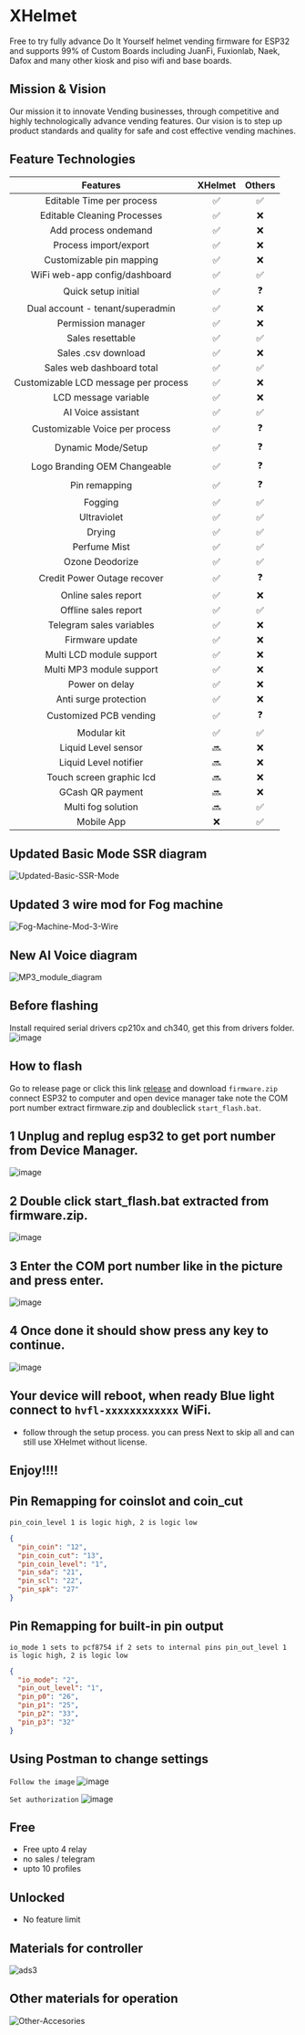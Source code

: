 # XHelmet
Free to try fully advance Do It Yourself helmet vending firmware for ESP32 and supports 99% of Custom Boards including JuanFi, Fuxionlab, Naek, Dafox and many other kiosk and piso wifi and base boards. 

## Mission & Vision
Our mission it to innovate Vending businesses, through competitive and highly technologically advance vending features. Our vision is to step up product standards and quality for safe and cost effective vending machines.

##  Feature Technologies
| Features | XHelmet    | Others    |
| :-------------------------------------:   | :---: | :---: |
| Editable Time per process | :white_check_mark:   | :white_check_mark:   |
| Editable Cleaning Processes | :white_check_mark:   | :x:   |
| Add process ondemand | :white_check_mark:   | :x:   |
| Process import/export | :white_check_mark:   | :x:   |
| Customizable pin mapping | :white_check_mark:   | :x:   |
| WiFi web-app config/dashboard | :white_check_mark:   | :white_check_mark:   |
| Quick setup initial | :white_check_mark:   | ❓   |
| Dual account - tenant/superadmin | :white_check_mark:   | :x:   |
| Permission manager | :white_check_mark:   | :x:   |
| Sales resettable | :white_check_mark:   | :white_check_mark:   |
| Sales .csv download | :white_check_mark:   | :x:   |
| Sales web dashboard total | :white_check_mark:   | :white_check_mark:   |
| Customizable LCD message per process | :white_check_mark:   | :x:   |
| LCD message variable | :white_check_mark:   | :x:   |
| AI Voice assistant | :white_check_mark:   | :white_check_mark:   |
| Customizable Voice per process | :white_check_mark:   | ❓   |
| Dynamic Mode/Setup | :white_check_mark:   | ❓   |
| Logo Branding OEM Changeable | :white_check_mark:   | ❓   |
| Pin remapping | :white_check_mark:   | ❓   |
| Fogging | :white_check_mark:   | :white_check_mark:   |
| Ultraviolet | :white_check_mark:   | :white_check_mark:   |
| Drying | :white_check_mark:   | :white_check_mark:   |
| Perfume Mist | :white_check_mark:   | :white_check_mark:   |
| Ozone Deodorize | :white_check_mark:   | :white_check_mark:   |
| Credit Power Outage recover | :white_check_mark:   | ❓   |
| Online sales report | :white_check_mark:   | :x:   |
| Offline sales report | :white_check_mark:   | :white_check_mark:   |
| Telegram sales variables | :white_check_mark:   | :x:   |
| Firmware update | :white_check_mark:   | :x:   |
| Multi LCD module support | :white_check_mark:   | :x:   |
| Multi MP3 module support | :white_check_mark:   | :x:   |
| Power on delay | :white_check_mark:   | :x:   |
| Anti surge protection | :white_check_mark:   | :x:   |
| Customized PCB vending | :white_check_mark:   | ❓   |
| Modular kit | :white_check_mark:   | :white_check_mark:   |
| Liquid Level sensor | :soon:   | :x:   |
| Liquid Level notifier | :soon:   | :x:   |
| Touch screen graphic lcd | :soon:   | :x:   |
| GCash QR payment | :soon:   | :x:   |
| Multi fog solution | :soon:   | :white_check_mark:   |
| Mobile App | :x:   | :white_check_mark:   |

## Updated Basic Mode SSR diagram
![Updated-Basic-SSR-Mode](https://github.com/user-attachments/assets/e136bfe7-37db-491f-8916-a17a0cd0c064)


## Updated 3 wire mod for Fog machine
![Fog-Machine-Mod-3-Wire](https://github.com/user-attachments/assets/85a23418-ecc6-4d1d-8f08-1cd1d00237b9)

## New AI Voice diagram
![MP3_module_diagram](https://github.com/user-attachments/assets/9e68a725-a8d2-44a6-9584-87b8c34035be)

## Before flashing
Install required serial drivers cp210x and ch340, get this from drivers folder.
![image](https://github.com/user-attachments/assets/d0906cb0-5c3d-4f60-9ccf-f7dfe156bc0c)

## How to flash
Go to release page or click this link [release](https://github.com/rjjrbatarao/XHelmet/releases/tag/v1.0.0-beta) and download `firmware.zip`
connect ESP32 to computer and open device manager take note the COM port number
extract firmware.zip and doubleclick `start_flash.bat`.

## 1 Unplug and replug esp32 to get port number from Device Manager. 
![image](https://github.com/user-attachments/assets/04ab6b2d-0027-4e64-ad6d-d5985d49535d)

## 2 Double click start_flash.bat extracted from firmware.zip.
![image](https://github.com/user-attachments/assets/086825ae-aec2-4fc7-aacc-122e5e12e881)

## 3 Enter the COM port number like in the picture and press enter.
![image](https://github.com/user-attachments/assets/5aca8703-3d52-4f63-9aee-1ff7dcb22a30)

## 4 Once done it should show press any key to continue.
![image](https://github.com/user-attachments/assets/63c0340e-661f-44b5-b3ec-7f2ea1a9bdfb)

## Your device will reboot, when ready Blue light connect to `hvfl-xxxxxxxxxxxx` WiFi.
- follow through the setup process. you can press Next to skip all and can still use XHelmet without license.

## Enjoy!!!!

## Pin Remapping for coinslot and coin_cut
`pin_coin_level 1 is logic high, 2 is logic low`
```json
{
  "pin_coin": "12",
  "pin_coin_cut": "13",
  "pin_coin_level": "1",
  "pin_sda": "21",
  "pin_scl": "22",
  "pin_spk": "27"
}
```
## Pin Remapping for built-in pin output
`io_mode 1 sets to pcf8754 if 2 sets to internal pins
pin_out_level 1 is logic high, 2 is logic low`
```json
{
  "io_mode": "2",
  "pin_out_level": "1",
  "pin_p0": "26",
  "pin_p1": "25",
  "pin_p2": "33",
  "pin_p3": "32"
}
```
## Using Postman to change settings
`Follow the image`
![image](https://github.com/user-attachments/assets/4b7c3df7-969a-411f-a7c0-4305d01bc8db)

`Set authorization`
![image](https://github.com/user-attachments/assets/d8a68ddd-e1e7-4635-863e-9bd4cd1a20f6)


## Free 
- Free upto 4 relay
- no sales / telegram
- upto 10 profiles

## Unlocked
- No feature limit

## Materials for controller
![ads3](https://github.com/user-attachments/assets/7e833f1a-5248-4aba-a9c3-f8fc5fdabc01)


## Other materials for operation
![Other-Accesories](https://github.com/user-attachments/assets/6fb69ee6-bc7c-4c88-9e7b-333c69c1fc7e)




